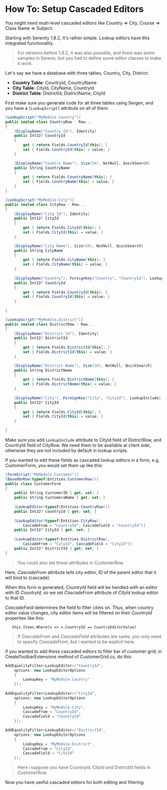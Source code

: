 # How To: Setup Cascaded Editors

You might need multi-level cascaded editors like Country => City, Course => Class Name => Subject.

Starting with Serenity 1.8.2, it's rather simple. Lookup editors have this integrated functionality.

> For versions before 1.8.2, it was also possible, and there was some samples in Serene, but you had to define some editor classes to make it work.

Let's say we have a database with three tables, Country, City, District:

* **Country Table**: CountryId, CountryName
* **City Table**: CityId, CityName, CountryId
* **District Table**: DistrictId, DistrictName, CityId

First make sure you generate code for all three tables using Sergen, and you have a `[LookupScript]` attribute on all of them:


```cs
[LookupScript("MyModule.Country")]
public sealed class CountryRow : Row...
{
    [DisplayName("Country Id"), Identity]
    public Int32? CountryId
    {
        get { return Fields.CountryId[this]; }
        set { Fields.CountryId[this] = value; }
    }

    [DisplayName("Country Name"), Size(50), NotNull, QuickSearch]
    public String CountryName
    {
        get { return Fields.CountryName[this]; }
        set { Fields.CountryName[this] = value; }
    }
}
```


```cs
[LookupScript("MyModule.City")]
public sealed class CityRow : Row...
{
    [DisplayName("City Id"), Identity]
    public Int32? CityId
    {
        get { return Fields.CityId[this]; }
        set { Fields.CityId[this] = value; }
    }

    [DisplayName("City Name"), Size(50), NotNull, QuickSearch]
    public String CityName
    {
        get { return Fields.CityName[this]; }
        set { Fields.CityName[this] = value; }
    }
    
    [DisplayName("Country"), ForeignKey("Country", "CountryId"), LookupInclude]
    public Int32? CountryId
    {
        get { return Fields.CountryId[this]; }
        set { Fields.CountryId[this] = value; }
    }
    
}
```

```cs
[LookupScript("MyModule.District")]
public sealed class DistrictRow : Row...
{
    [DisplayName("District Id"), Identity]
    public Int32? DistrictId
    {
        get { return Fields.DistrictId[this]; }
        set { Fields.DistrictId[this] = value; }
    }

    [DisplayName("District Name"), Size(50), NotNull, QuickSearch]
    public String DistrictName
    {
        get { return Fields.DistrictName[this]; }
        set { Fields.DistrictName[this] = value; }
    }
    
    [DisplayName("City"), ForeignKey("City", "CityId"), LookupInclude]
    public Int32? CityId
    {
        get { return Fields.CityId[this]; }
        set { Fields.CityId[this] = value; }
    }
    
}
```

Make sure you add `LookupInclude` attribute to CityId field of DistrictRow, and CountryId field of CityRow. We need them to be available at client side, otherwise they are not included by default in lookup scripts.

If you wanted to edit these fields as cascaded lookup editors in a form, e.g. CustomerForm, you would set them up like this:

```cs
[FormScript("MyModule.Customer")]
[BasedOnRow(typeof(Entities.CustomerRow))]
public class CustomerForm
{
    public String CustomerID { get; set; }
    public String CustomeraName { get; set; }
    
    [LookupEditor(typeof(Entities.CountryRow))]
    public Int32? CountryId { get; set; }
    
    [LookupEditor(typeof(Entities.CityRow), 
        CascadeFrom = "CountryId", CascadeField = "CountryId")]
    public Int32? CityId { get; set; }
    
    [LookupEditor(typeof(Entities.DistrictRow), 
        CascadeFrom = "CityId", CascadeField = "CityId")]
    public Int32? DistrictId { get; set; }
}
```

> You could also set these attributes in CustomerRow

Here, *CascadeFrom* attribute tells city editor, ID of the parent editor that it will bind to (cascade). 

When this form is generated, *CountryId* field will be handled with an editor with ID *CountryId*, so we set *CascadeFrom* attribute of *CityId* lookup editor to that ID.

*CascadeField* determines the field to filter cities on. Thus, when country editor value changes, city editor items will be filtered on their *CountryId* properties like this:

```
   this.Items.Where(x => x.CountryId == CountryEditorValue)
```

> If *CascadeFrom* and *CascadeField* attributes are same, you only need to specify *CascadeFrom*, but i wanted to be explicit here.

If you wanted to add these cascaded editors to filter bar of customer grid, in CreateToolbarExtensions method of CustomerGrid.cs, do this:

```cs
AddEqualityFilter<LookupEditor>("CountryId",
    options: new LookupEditorOptions 
    { 
        LookupKey = "MyModule.Country" 
    });
    
AddEqualityFilter<LookupEditor>("CityId", 
    options: new LookupEditorOptions 
    {
        LookupKey = "MyModule.City", 
        CascadeFrom = "CountryId",
        CascadeField = "CountryId"
    });

AddEqualityFilter<LookupEditor>("DistrictId", 
    options: new LookupEditorOptions 
    {
        LookupKey = "MyModule.District", 
        CascadeFrom = "CityId",
        CascadeField = "CityId"
    });

```

> Here i suppose you have CountryId, CityId and DistrictId fields in CustomerRow.

Now you have useful cascaded editors for both editing and filtering.